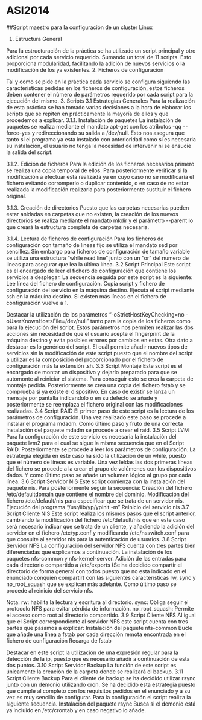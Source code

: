 # ASI2014
##Script maestro para la configuración de un cluster Linux
1. Estructura General


Para la estructuración de la práctica se ha utilizado un script principal y otro adicional por cada servicio requerido. Sumando un total de 11 scripts. Esto proporciona modularidad, facilitando la adición de nuevos servicios o la modificación de los ya existentes.
2. Ficheros de configuración


Tal y como se pide en la práctica cada servicio se configura siguiendo las características pedidas en los ficheros de configuración, estos ficheros deben contener el número de parámetros requerido por cada script para la ejecución del mismo.
3. Scripts
3.1 Estrategias Generales
Para la realización de esta práctica se han tomado varias decisiones a la hora de elaborar los scripts que se repiten en prácticamente la mayoría de ellos y que procedemos a explicar.
3.1.1. Instalación de paquetes
La instalación de paquetes se realiza mediante el mandato apt-get con los atributos -qq --force-yes y redireccionando su salida a /dev/null. Esto nos asegura que tanto si el programa ya esta instalado con anterioridad como si es necesaria su instalación, el usuario no tenga la necesidad de intervenir ni se ensucie la salida del script.


3.1.2. Edición de ficheros
Para la edición de los ficheros necesarios primero se realiza una copia temporal de ellos. Para posteriormente verificar si la modificación a efectuar esta realizada ya en cuyo caso no se modificaría el fichero evitando corromperlo o duplicar contenido, o en caso de no estar realizada la modificación realizarla para posteriormente sustituir el fichero original.


3.1.3. Creación de directorios
Puesto que las carpetas necesarias pueden estar anidadas en carpetas que no existen, la creación de los nuevos directorios se realiza mediante el mandato mkdir y el parámetro --parent lo que creará la estructura completa de carpetas necesaria.




3.1.4. Lectura de ficheros de configuración
Para los ficheros de configuración con tamaño de lineas fijo se utiliza el mandato sed por sencillez. Sin embargo para ficheros de configuración de tamaño variable se utiliza una estructura “while read line” junto con un “or” del numero de lineas para asegurar que lea la última línea.
3.2 Script Principal
Este script es el encargado de leer el fichero de configuración que contiene los servicios a desplegar. La secuencia seguida por este script es la siguiente:
Lee línea del fichero de configuración.
Copia script y fichero de configuración del servicio en la máquina destino.
Ejecuta el script mediante ssh en la máquina destino.
Si existen más líneas en el fichero de configuración vuelve a 1.


Destacar la utilización de los parámetros “-oStrictHostKeyChecking=no -oUserKnownHostsFile=/dev/null” tanto para la copia de los ficheros como para la ejecución del script. Estos parámetros nos permiten realizar las dos acciones sin necesidad de que el usuario acepte el fingerprint de la máquina destino y evita posibles errores por cambios en estas.
Otra dato a destacar es lo genérico del script. El cuál permite añadir nuevos tipos de servicios sin la modificación de este script puesto que el nombre del script a utilizar es la composición del proporcionado por el fichero de configuración más la extensión .sh.
3.3 Script Montaje
Este script es el encargado de montar un dispositivo y dejarlo preparado para que se automonte al reiniciar el sistema. Para conseguir esto se crea la carpeta de montaje pedida. Posteriormente se crea una copia del fichero fstab y se comprueba si ya existe el dispositivo. En caso de existir se lanza un mensaje por pantalla indicandolo o en su defecto se añade y posteriormente se reemplaza el fichero original con las modificaciones realizadas.
3.4 Script RAID
El primer paso de este script es la lectura de los parámetros de configuración. Una vez realizado este paso se procede a instalar el programa mdadm. Como último paso y fruto de una correcta instalación del paquete mdadm se procede a crear el raid.
3.5 Script LVM
Para la configuración de este servicio es necesaria la instalación del paquete lvm2 para el cual se sigue la misma secuencia que en el Script RAID. Posteriormente se procede a leer los parámetros de configuración. La estrategia elegida en este caso ha sido la utilización de un while, puesto que el número de líneas es variable. Una vez leídas las dos primeras líneas del fichero se procede a la crear el grupo de volúmenes con los dispositivos dados. Y como último paso se añade un volumen lógico al grupo por cada línea.
3.6 Script Servidor NIS
Este script comienza con la instalación del paquete nis. Para posteriormente seguir la secuencia:
Creación del fichero /etc/defaultdomain que contiene el nombre del dominio.
Modificación del fichero /etc/default/nis para especificar que se trata de un servidor nis.
Ejecución del programa “/usr/lib/yp/ypinit -m”
Reinicio del servicio nis
3.7 Script Cliente NIS
Este script realiza los mismos pasos que el script anterior, cambiando la modificación del fichero /etc/default/nis que en este caso será necesario indicar que se trata de un cliente, y añadiendo la adición del servidor en  el fichero  /etc/yp.conf y modificando /etc/nsswitch.conf para que consulte al servidor nis para la autenticación de usuarios.
3.8 Script Servidor NFS
La configuración del servidor NFS cuenta con tres partes bien diferenciadas que explicamos a continuación. 
La instalación de los paquetes nfs-common y nfs-kernel-server.
Adición de las entradas para cada directorio compartido a /etc/exports (Se ha decidido compartir el directorio de forma general con todos puesto que no esta indicado en el enunciado conquien compartir) con las siguientes características rw, sync y no_root_squash que se explican más adelante. 
Como último paso se procede al reinicio del servicio nfs.


Nota:
rw: habilita la lectura y escritura al directorio.
sync: Obliga seguir el protocolo NFS para evitar pérdida de información.
no_root_squash: Permite el acceso como root al directorio compartido.
3.9 Script Cliente NFS
Al igual que el Script correspondiente al servidor NFS este script cuenta con tres partes que pasamos a explicar:
Instalación del paquete nfs-common
Bucle que añade una línea a fstab por cada dirección remota encontrada en el fichero de configuración
Recarga de fstab


Destacar en este script la utilización de una expresión regular para la detección de la ip, puesto que es necesario añadir a continuación de esta dos puntos.
3.10 Script Servidor Backup
La función de este script es únicamente la creación de la carpeta donde se realizará el backup.
3.11 Script Cliente Backup
Para el cliente de backup se ha decidido utilizar rsync junto con un demonio utilizando cron. Se ha decidido esta estrategia puesto que cumple al completo con los requisitos pedidos en el enunciado y a su vez es muy sencillo de configurar. Para la configuración el script realiza la siguiente secuencia.
Instalación del paquete rsync
Busca si el demonio está ya incluido en /etc/crontab y en caso negativo lo añade.
